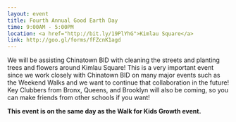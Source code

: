```yaml
---
layout: event
title: Fourth Annual Good Earth Day
time: 9:00AM - 5:00PM
location: <a href="http://bit.ly/19PlYhG">Kimlau Square</a>
link: http://goo.gl/forms/fFZcnK1agd
---
```

We will be assisting Chinatown BID with cleaning the streets and planting trees and flowers around Kimlau Square! This is a very important event since we work closely with Chinatown BID on many major events such as the Weekend Walks and we want to continue that collaboration in the future! Key Clubbers from Bronx, Queens, and Brooklyn will also be coming, so you can make friends from other schools if you want!

**This event is on the same day as the Walk for Kids Growth event.**